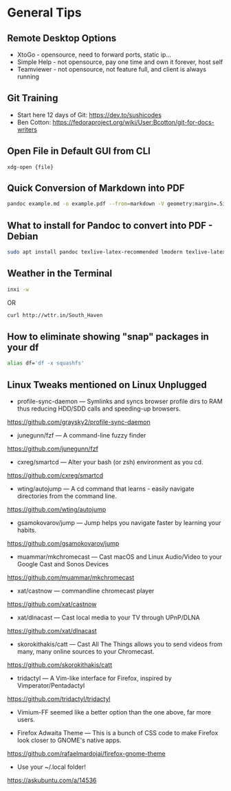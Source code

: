 <!--
category: Linux Tips
-->

# General Tips

## Remote Desktop Options

* XtoGo - opensource, need to forward ports, static ip...
* Simple Help - not opensource, pay one time and own it forever, host self
* Teamviewer - not opensource, not feature full, and client is always running

## Git Training

* Start here 12 days of Git: https://dev.to/sushicodes
* Ben Cotton: https://fedoraproject.org/wiki/User:Bcotton/git-for-docs-writers


## Open File in Default GUI from CLI

`xdg-open {file}`


## Quick Conversion of Markdown into PDF

```bash
pandoc example.md -o example.pdf --from=markdown -V geometry:margin=.5in -V fontsize=12pt
```

## What to install for Pandoc to convert into PDF - Debian

```bash
sudo apt install pandoc texlive-latex-recommended lmodern texlive-latex-extra texlive-fonts-recommended
```

## Weather in the Terminal

```bash
inxi -w
```

OR

```bash
curl http://wttr.in/South_Haven
```

## How to eliminate showing "snap" packages in your df

```bash
alias df='df -x squashfs'
```

## Linux Tweaks mentioned on Linux Unplugged

* profile-sync-daemon — Symlinks and syncs browser profile dirs to RAM thus reducing HDD/SDD calls and speeding-up browsers.

https://github.com/graysky2/profile-sync-daemon

* junegunn/fzf — A command-line fuzzy finder

https://github.com/junegunn/fzf

* cxreg/smartcd — Alter your bash (or zsh) environment as you cd.

https://github.com/cxreg/smartcd

* wting/autojump — A cd command that learns - easily navigate directories from the command line.

https://github.com/wting/autojump

* gsamokovarov/jump — Jump helps you navigate faster by learning your habits.

https://github.com/gsamokovarov/jump

* muammar/mkchromecast — Cast macOS and Linux Audio/Video to your Google Cast and Sonos Devices

https://github.com/muammar/mkchromecast

* xat/castnow — commandline chromecast player

https://github.com/xat/castnow

* xat/dlnacast — Cast local media to your TV through UPnP/DLNA

https://github.com/xat/dlnacast

* skorokithakis/catt — Cast All The Things allows you to send videos from many, many online sources to your Chromecast.

https://github.com/skorokithakis/catt

* tridactyl — A Vim-like interface for Firefox, inspired by Vimperator/Pentadactyl

https://github.com/tridactyl/tridactyl

* Vimium-FF seemed like a better option than the one above, far more users.

* Firefox Adwaita Theme — This is a bunch of CSS code to make Firefox look closer to GNOME's native apps.

https://github.com/rafaelmardojai/firefox-gnome-theme

* Use your ~/.local folder!

https://askubuntu.com/a/14536

